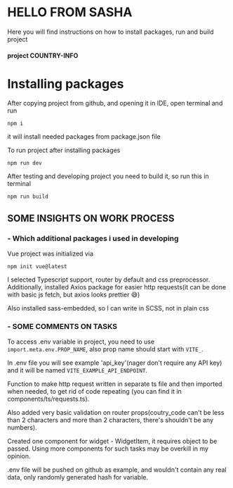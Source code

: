 # HELLO FROM SASHA

Here you will find instructions on how to install packages, run and build project

#### project **COUNTRY-INFO**

# Installing packages

After copying project from github, and opening it in IDE, open terminal and run

```shell
npm i
```

it will install needed packages from package.json file

To run project after installing packages

```shell
npm run dev
```

After testing and developing project you need to build it, so run this in terminal

```shell
npm run build
```

## SOME INSIGHTS ON WORK PROCESS

### - Which additional packages i used in developing

Vue project was initialized via

```shell
npm init vue@latest
```

I selected Typescript support, router by default and css preprocessor.
Additionally, installed Axios package for easier http requests(it can be done with basic js fetch, but axios looks
prettier 😅)

Also installed sass-embedded, so I can write in SCSS, not in plain css

### - SOME COMMENTS ON TASKS

To access .env variable in project, you need to use `import.meta.env.PROP_NAME`, also prop name should start
with `VITE_`.

In .env file you will see example 'api_key'(nager don't require any API key) and it will be
named `VITE_EXAMPLE_API_ENDPOINT`.

Function to make http request written in separate ts file and then imported when needed, to get rid of code repeating
(you can find it in components/ts/requests.ts).

Also added very basic validation on router props(coutry_code can't be less than 2 characters and more than 2 characters,
there's shouldn't be any numbers).

Created one component for widget - WidgetItem, it requires object to be passed. Using more components for such tasks may
be overkill in my opinion.

.env file will be pushed on github as example, and wouldn't contain any real data, only randomly generated hash for
variable. 